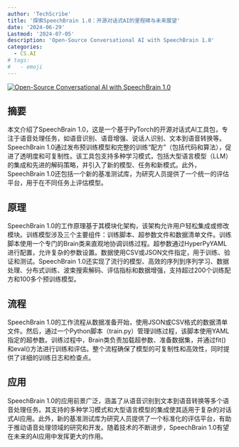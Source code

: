 ```yaml
---
author: 'TechScribe'
title: '探索SpeechBrain 1.0：开源对话式AI的里程碑与未来展望'
date: '2024-06-29'
Lastmod: '2024-07-05'
description: 'Open-Source Conversational AI with SpeechBrain 1.0'
categories:
  - CS.AI
# tags:
#   - emoji
---
```


[![Open-Source Conversational AI with SpeechBrain 1.0](https://arxiv-research-1301205113.cos.ap-guangzhou.myqcloud.com/images/2407.00463v2.pdf_0.jpg)](https://arxiv.org/abs/2407.00463v2)

## 摘要

本文介绍了SpeechBrain 1.0，这是一个基于PyTorch的开源对话式AI工具包，专注于语音处理任务，如语音识别、语音增强、说话人识别、文本到语音转换等。SpeechBrain 1.0通过发布预训练模型和完整的训练“配方”（包括代码和算法），促进了透明度和可复制性。该工具包支持多种学习模式，包括大型语言模型（LLM）的集成和先进的解码策略，并引入了新的模型、任务和新模式。此外，SpeechBrain 1.0还包括一个新的基准测试库，为研究人员提供了一个统一的评估平台，用于在不同任务上评估模型。<!--more-->

## 原理

SpeechBrain 1.0的工作原理基于其模块化架构，该架构允许用户轻松集成或修改模块。训练模型涉及三个主要组件：训练脚本、超参数文件和数据清单文件。训练脚本使用一个专门的Brain类来直观地协调训练过程。超参数通过HyperPyYAML进行配置，允许复杂的参数设置。数据使用CSV或JSON文件指定，用于训练、验证和测试。SpeechBrain 1.0还实现了流行的模型、高效的序列到序列学习、数据处理、分布式训练、波束搜索解码、评估指标和数据增强，支持超过200个训练配方和100多个预训练模型。

## 流程

SpeechBrain 1.0的工作流程从数据准备开始，使用JSON或CSV格式的数据清单文件。然后，通过一个Python脚本（train.py）管理训练过程，该脚本使用YAML指定的超参数。训练过程中，Brain类负责加载超参数、准备数据集，并通过fit()和eval()方法进行训练和评估。整个流程确保了模型的可复制性和高效性，同时提供了详细的训练日志和检查点。

## 应用

SpeechBrain 1.0的应用前景广泛，涵盖了从语音识别到文本到语音转换等多个语音处理任务。其支持的多种学习模式和大型语言模型的集成使其适用于复杂的对话式AI应用。此外，新的基准测试库为研究人员提供了一个标准化的评估平台，有助于推动语音处理领域的研究和开发。随着技术的不断进步，SpeechBrain 1.0有望在未来的AI应用中发挥更大的作用。